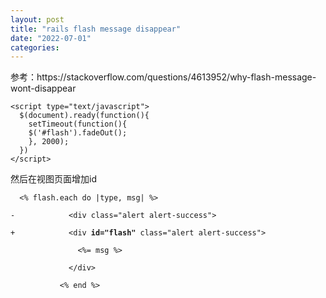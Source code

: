 ```yaml
---
layout: post
title: "rails flash message disappear"
date: "2022-07-01"
categories: 
---
```

<p>参考：https://stackoverflow.com/questions/4613952/why-flash-message-wont-disappear</p>

<pre class="default s-code-block">
<code class="hljs language-xml"><span class="hljs-tag">&lt;<span class="hljs-name">script</span> <span class="hljs-attr">type</span>=<span class="hljs-string">&quot;text/javascript&quot;</span>&gt;</span><span class="language-javascript">
  $(<span class="hljs-variable language_">document</span>).<span class="hljs-title function_">ready</span>(<span class="hljs-keyword">function</span>(){
    <span class="hljs-built_in">setTimeout</span>(<span class="hljs-keyword">function</span>(){
    $(<span class="hljs-string">&#39;#flash&#39;</span>).<span class="hljs-title function_">fadeOut</span>();
    }, <span class="hljs-number">2000</span>);
  })
</span><span class="hljs-tag">&lt;/<span class="hljs-name">script</span>&gt;</span>
</code></pre>

<p><span class="hljs-tag">然后在视图页面增加id</code></p>

<pre><code>&nbsp; &lt;% flash.each do |type, msg| %&gt;<br />
-&nbsp;&nbsp;&nbsp;&nbsp;&nbsp;&nbsp;&nbsp;&nbsp;&nbsp;&nbsp;&nbsp; &lt;div class=&quot;alert alert-success&quot;&gt;<br />
+&nbsp;&nbsp;&nbsp;&nbsp;&nbsp;&nbsp;&nbsp;&nbsp;&nbsp;&nbsp;&nbsp; &lt;div <strong>id=&quot;flash&quot;</strong> class=&quot;alert alert-success&quot;&gt;<br />
&nbsp;&nbsp;&nbsp;&nbsp;&nbsp;&nbsp;&nbsp;&nbsp;&nbsp;&nbsp;&nbsp;&nbsp;&nbsp;&nbsp; &lt;%= msg %&gt;<br />
&nbsp;&nbsp;&nbsp;&nbsp;&nbsp;&nbsp;&nbsp;&nbsp;&nbsp;&nbsp;&nbsp;&nbsp; &lt;/div&gt;<br />
&nbsp;&nbsp;&nbsp;&nbsp;&nbsp;&nbsp;&nbsp;&nbsp;&nbsp;&nbsp; &lt;% end %&gt;</code></pre>

